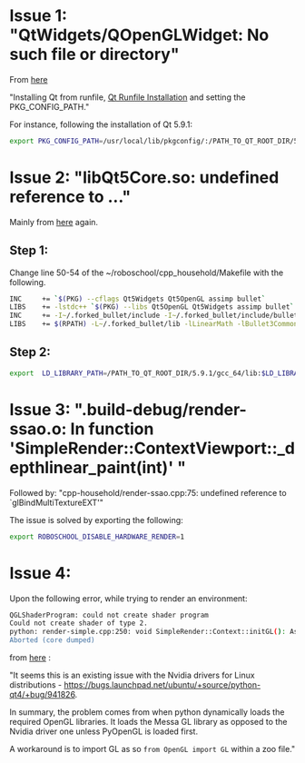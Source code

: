 # Issue 1: "QtWidgets/QOpenGLWidget: No such file or directory"

From [here](https://github.com/openai/roboschool/issues/42)

"Installing Qt from runfile, [Qt Runfile Installation](https://wiki.qt.io/Install_Qt_5_on_Ubuntu) and setting the PKG_CONFIG_PATH."

For instance, following the installation of Qt 5.9.1:

```bash
export PKG_CONFIG_PATH=/usr/local/lib/pkgconfig/:/PATH_TO_QT_ROOT_DIR/5.9.1/gcc_64/lib/pkgconfig
```

# Issue 2: "libQt5Core.so: undefined reference to ..."

Mainly from [here](https://github.com/openai/roboschool/issues/42) again.

## Step 1: 

Change line 50-54 of the ~/roboschool/cpp_household/Makefile with the following.

```bash
INC     += `$(PKG) --cflags Qt5Widgets Qt5OpenGL assimp bullet`
LIBS    += -lstdc++ `$(PKG) --libs Qt5OpenGL Qt5Widgets assimp bullet`
INC     += -I~/.forked_bullet/include -I~/.forked_bullet/include/bullet -I/usr/local/include/bullet -I/usr/include/python3.6m
LIBS    += $(RPATH) -L~/.forked_bullet/lib -lLinearMath -lBullet3Common -lBulletCollision -lBulletDynamics -lBulletInverseDynamics -lPhysicsClientC_API -lBulletSoftBody
```

## Step 2:

```bash
export  LD_LIBRARY_PATH=/PATH_TO_QT_ROOT_DIR/5.9.1/gcc_64/lib:$LD_LIBRARY_PATH
```

# Issue 3: ".build-debug/render-ssao.o: In function 'SimpleRender::ContextViewport::_depthlinear_paint(int)' "

Followed by: "cpp-household/render-ssao.cpp:75: undefined reference to `glBindMultiTextureEXT'"

The issue is solved by exporting the following:

```bash
export ROBOSCHOOL_DISABLE_HARDWARE_RENDER=1
```

# Issue 4: 

Upon the following error, while trying to render an environment:

```bash
QGLShaderProgram: could not create shader program
Could not create shader of type 2.
python: render-simple.cpp:250: void SimpleRender::Context::initGL(): Assertion `r0' failed.
Aborted (core dumped)
```

from [here](https://github.com/openai/roboschool/issues/15) :

"It seems this is an existing issue with the Nvidia drivers for Linux distributions - https://bugs.launchpad.net/ubuntu/+source/python-qt4/+bug/941826.

In summary, the problem comes from when python dynamically loads the required OpenGL libraries. It loads the Messa GL library as opposed to the Nvidia driver one unless PyOpenGL is loaded first.

A workaround is to import GL as so `from OpenGL import GL` within a zoo file."

